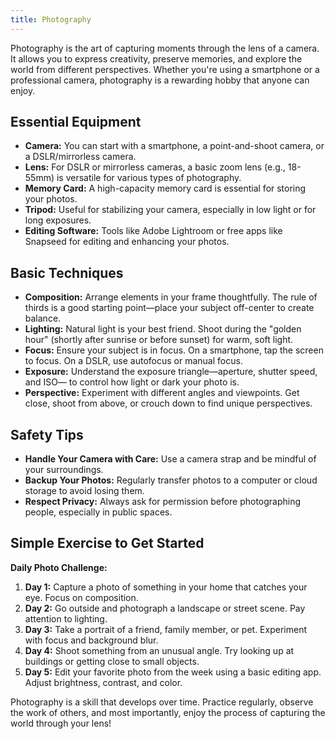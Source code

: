 ```yaml
---
title: Photography
---
```


Photography is the art of capturing moments through the lens of a camera. It allows you to express creativity, preserve memories, and explore the world from different perspectives. Whether you're using a smartphone or a professional camera, photography is a rewarding hobby that anyone can enjoy.

## Essential Equipment
- **Camera:** You can start with a smartphone, a point-and-shoot camera, or a DSLR/mirrorless camera.
- **Lens:** For DSLR or mirrorless cameras, a basic zoom lens (e.g., 18-55mm) is versatile for various types of photography.
- **Memory Card:** A high-capacity memory card is essential for storing your photos.
- **Tripod:** Useful for stabilizing your camera, especially in low light or for long exposures.
- **Editing Software:** Tools like Adobe Lightroom or free apps like Snapseed for editing and enhancing your photos.

## Basic Techniques
- **Composition:** Arrange elements in your frame thoughtfully. The rule of thirds is a good starting point—place your subject off-center to create balance.
- **Lighting:** Natural light is your best friend. Shoot during the "golden hour" (shortly after sunrise or before sunset) for warm, soft light.
- **Focus:** Ensure your subject is in focus. On a smartphone, tap the screen to focus. On a DSLR, use autofocus or manual focus.
- **Exposure:** Understand the exposure triangle—aperture, shutter speed, and ISO— to control how light or dark your photo is.
- **Perspective:** Experiment with different angles and viewpoints. Get close, shoot from above, or crouch down to find unique perspectives.

## Safety Tips
- **Handle Your Camera with Care:** Use a camera strap and be mindful of your surroundings.
- **Backup Your Photos:** Regularly transfer photos to a computer or cloud storage to avoid losing them.
- **Respect Privacy:** Always ask for permission before photographing people, especially in public spaces.

## Simple Exercise to Get Started
**Daily Photo Challenge:**
1. **Day 1:** Capture a photo of something in your home that catches your eye. Focus on composition.
2. **Day 2:** Go outside and photograph a landscape or street scene. Pay attention to lighting.
3. **Day 3:** Take a portrait of a friend, family member, or pet. Experiment with focus and background blur.
4. **Day 4:** Shoot something from an unusual angle. Try looking up at buildings or getting close to small objects.
5. **Day 5:** Edit your favorite photo from the week using a basic editing app. Adjust brightness, contrast, and color.

Photography is a skill that develops over time. Practice regularly, observe the work of others, and most importantly, enjoy the process of capturing the world through your lens!
